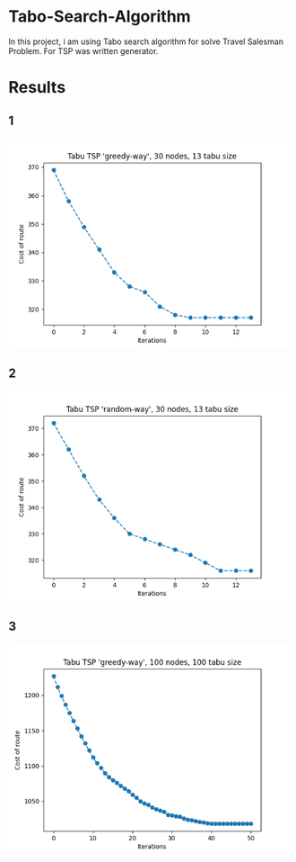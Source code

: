 # Tabo-Search-Algorithm

In this project, i am using Tabo search algorithm for solve Travel Salesman Problem.
For TSP was written generator.

# Results

## 1

<img src="./Tests/Example_1.png" width='500px'/>

## 2

<img src="./Tests/Example_2.png" width='500px'/>

## 3

<img src="./Tests/Example_3.png" width='500px'/>

